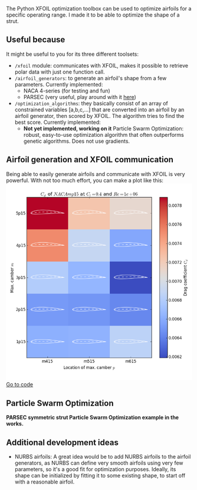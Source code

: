 The Python XFOIL optimization toolbox can be used to optimize airfoils for a specific operating range. I made it to be able to optimize the shape of a strut.

## Useful because
It might be useful to you for its three different toolsets:
- `/xfoil` module: communicates with XFOIL, makes it possible to retrieve polar data with just one function call.
- `/airfoil_generators`: to generate an airfoil's shape from a few parameters. Currently implemented:
  - NACA 4-series (for testing and fun)
  - PARSEC (very useful, play around with it [here](http://www.as.dlr.de/hs/d.PARSEC/Parsec.html))
- `/optimization_algorithms`: they basically consist of an array of constrained variables [a,b,c,...] that are converted into an airfoil by an airfoil generator, then scored by XFOIL. The algorithm tries to find the best score. Currently implemented:
  - **Not yet implemented, working on it** Particle Swarm Optimization: robust, easy-to-use optimization algorithm that often outperforms genetic algorithms. Does not use gradients.

## Airfoil generation and XFOIL communication
Being able to easily generate airfoils and communicate with XFOIL is very powerful. With not too much effort, you can make a plot like this:
![](example_figures/naca4series-rangeplot.png)
[Go to code](example_naca4_drag.py)

## Particle Swarm Optimization
**PARSEC symmetric strut Particle Swarm Optimization example in the works.**

## Additional development ideas
- NURBS airfoils: A great idea would be to add NURBS airfoils to the airfoil generators, as NURBS can define very smooth airfoils using very few parameters, so it's a good fit for optimization purposes. Ideally, its shape can be initialized by fitting it to some existing shape, to start off with a reasonable airfoil.